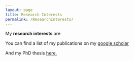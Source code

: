 ```yaml
---
layout: page
title: Research Interests
permalink: /ResearchInterests/
---
```


My **research interests** are

You can find a list of my publications on my [google scholar](https://scholar.google.fr/citations?user=QQtOq2EAAAAJ&hl=fr)

And my PhD thesis <a href="https://louisebudzynski.github.io/docs/PhDThesis.pdf" target="_blank">here.</a>
